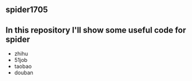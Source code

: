 ## spider1705
## In this repository I'll show some useful code for spider
- zhihu
- 51job
- taobao
- douban
